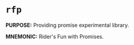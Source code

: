 # `rfp`

**PURPOSE:** Providing promise experimental library.

**MNEMONIC:** Rider's Fun with Promises.
